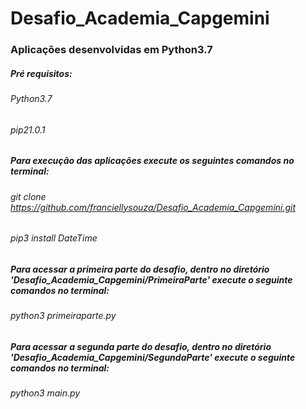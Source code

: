 # Desafio_Academia_Capgemini

### Aplicações desenvolvidas em Python3.7

##### Pré requisitos: 
###### Python3.7
###### pip21.0.1

##### Para execução das aplicações execute os seguintes comandos no terminal:
###### git clone https://github.com/franciellysouza/Desafio_Academia_Capgemini.git
###### pip3 install DateTime

##### Para acessar a primeira parte do desafio, dentro no diretório 'Desafio_Academia_Capgemini/PrimeiraParte' execute o seguinte comandos no terminal:
###### python3 primeiraparte.py

##### Para acessar a segunda parte do desafio, dentro no diretório 'Desafio_Academia_Capgemini/SegundaParte' execute o seguinte comandos no terminal:
###### python3 main.py
